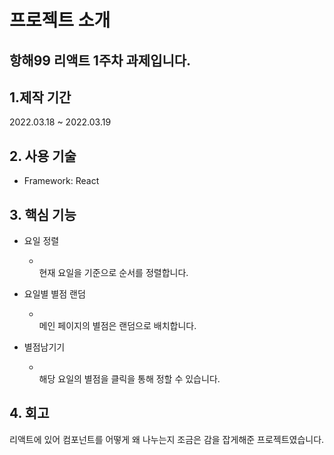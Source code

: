 # 프로젝트 소개

## 항해99 리액트 1주차 과제입니다.


##  1.제작 기간

2022.03.18 ~ 2022.03.19


## 2. 사용 기술

* Framework: React


## 3. 핵심 기능

* 요일 정렬
  - <br>현재 요일을 기준으로 순서를 정렬합니다.
  
* 요일별 별점 랜덤
  - <br>메인 페이지의 별점은 랜덤으로 배치합니다.

* 별점남기기
  - <br>해당 요일의 별점을 클릭을 통해 정할 수 있습니다.
  

## 4. 회고

리액트에 있어 컴포넌트를 어떻게 왜 나누는지 조금은 감을 잡게해준 프로젝트였습니다.

